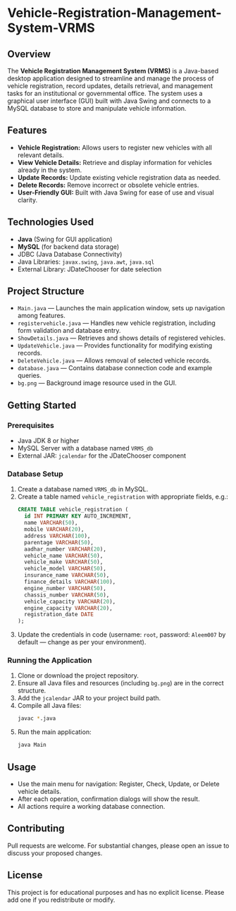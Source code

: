 # Vehicle-Registration-Management-System-VRMS

## Overview

The **Vehicle Registration Management System (VRMS)** is a Java-based desktop application designed to streamline and manage the process of vehicle registration, record updates, details retrieval, and management tasks for an institutional or governmental office. The system uses a graphical user interface (GUI) built with Java Swing and connects to a MySQL database to store and manipulate vehicle information.

## Features

- **Vehicle Registration:** Allows users to register new vehicles with all relevant details.
- **View Vehicle Details:** Retrieve and display information for vehicles already in the system.
- **Update Records:** Update existing vehicle registration data as needed.
- **Delete Records:** Remove incorrect or obsolete vehicle entries.
- **User-Friendly GUI:** Built with Java Swing for ease of use and visual clarity.

## Technologies Used

- **Java** (Swing for GUI application)
- **MySQL** (for backend data storage)
- JDBC (Java Database Connectivity)
- Java Libraries: `javax.swing`, `java.awt`, `java.sql`
- External Library: JDateChooser for date selection

## Project Structure

- `Main.java` — Launches the main application window, sets up navigation among features.
- `registervehicle.java` — Handles new vehicle registration, including form validation and database entry.
- `ShowDetails.java` — Retrieves and shows details of registered vehicles.
- `UpdateVehicle.java` — Provides functionality for modifying existing records.
- `DeleteVehicle.java` — Allows removal of selected vehicle records.
- `database.java` — Contains database connection code and example queries.
- `bg.png` — Background image resource used in the GUI.

## Getting Started

### Prerequisites

- Java JDK 8 or higher
- MySQL Server with a database named `VRMS_db`
- External JAR: `jcalendar` for the JDateChooser component

### Database Setup

1. Create a database named `VRMS_db` in MySQL.
2. Create a table named `vehicle_registration` with appropriate fields, e.g.:
   ```sql
   CREATE TABLE vehicle_registration (
     id INT PRIMARY KEY AUTO_INCREMENT,
     name VARCHAR(50),
     mobile VARCHAR(20),
     address VARCHAR(100),
     parentage VARCHAR(50),
     aadhar_number VARCHAR(20),
     vehicle_name VARCHAR(50),
     vehicle_make VARCHAR(50),
     vehicle_model VARCHAR(50),
     insurance_name VARCHAR(50),
     finance_details VARCHAR(100),
     engine_number VARCHAR(50),
     chassis_number VARCHAR(50),
     vehicle_capacity VARCHAR(20),
     engine_capacity VARCHAR(20),
     registration_date DATE
   );
   ```
3. Update the credentials in code (username: `root`, password: `Aleem007` by default — change as per your environment).

### Running the Application

1. Clone or download the project repository.
2. Ensure all Java files and resources (including `bg.png`) are in the correct structure.
3. Add the `jcalendar` JAR to your project build path.
4. Compile all Java files:
   ```bash
   javac *.java
   ```
5. Run the main application:
   ```bash
   java Main
   ```

## Usage

- Use the main menu for navigation: Register, Check, Update, or Delete vehicle details.
- After each operation, confirmation dialogs will show the result.
- All actions require a working database connection.

## Contributing

Pull requests are welcome. For substantial changes, please open an issue to discuss your proposed changes.

## License

This project is for educational purposes and has no explicit license. Please add one if you redistribute or modify.
